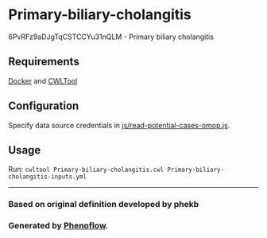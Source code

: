 # Primary-biliary-cholangitis

6PvRFz9aDJgTqCSTCCYu31nQLM - Primary biliary cholangitis

## Requirements

[Docker](https://docs.docker.com/install/) and [CWLTool](https://github.com/common-workflow-language/cwltool#install)

## Configuration

Specify data source credentials in [js/read-potential-cases-omop.js](js/read-potential-cases-omop.js).

## Usage

Run: `cwltool Primary-biliary-cholangitis.cwl Primary-biliary-cholangitis-inputs.yml`

***

### Based on original definition developed by phekb
### Generated by [Phenoflow](https://kclhi.org/phenoflow).
